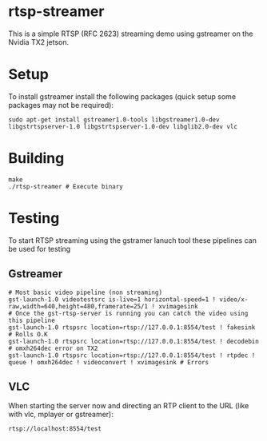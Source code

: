 # rtsp-streamer
This is a simple RTSP (RFC 2623) streaming demo using gstreamer on the Nvidia TX2 jetson.

# Setup
To install gstreamer install the following packages (quick setup some packages may not be required):
```
sudo apt-get install gstreamer1.0-tools libgstreamer1.0-dev libgstrtspserver-1.0 libgstrtspserver-1.0-dev libglib2.0-dev vlc
```
# Building
```
make
./rtsp-streamer # Execute binary
```
# Testing
To start RTSP streaming using the gstramer lanuch tool these pipelines can be used for testing
## Gstreamer
```
# Most basic video pipeline (non streaming)
gst-launch-1.0 videotestsrc is-live=1 horizontal-speed=1 ! video/x-raw,width=640,height=480,framerate=25/1 ! xvimagesink
# Once the gst-rtsp-server is running you can catch the video using this pipeline
gst-launch-1.0 rtspsrc location=rtsp://127.0.0.1:8554/test ! fakesink # Rolls O.K
gst-launch-1.0 rtspsrc location=rtsp://127.0.0.1:8554/test ! decodebin # omxh264dec error on TX2
gst-launch-1.0 rtspsrc location=rtsp://127.0.0.1:8554/test ! rtpdec ! queue ! omxh264dec ! videoconvert ! xvimagesink # Errors
```
## VLC
When starting the server now and directing an RTP client to the URL (like with vlc, mplayer or gstreamer):
```
rtsp://localhost:8554/test
```

